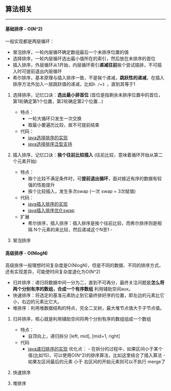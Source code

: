 ## 算法相关
---

#### 基础排序 - O(N^2)
一般实现都是两层循环：
* 冒泡排序，一轮内层循环确定数组最后一个未排序位置的值
* 选择排序，一轮内层循环选出最小值所在的索引，然后放在未排序的首位
* 插入排序，外层循环从1开始，内层循环索引**递减往前**挨个尝试插排，不可插入时可提前退出内层循环
* 希尔排序，基本原理与插入排序一致，不是挨个递减，**跳跃性的递减**，在插入排序方法外加入一层跳跃值的递减，比如`h /=3 `，直到其等于1

1. 选择排序，记忆口诀：**选出最小排首位** (首位是指剩余未排序位置中的首位，第1轮确定第1个位置，第2轮确定第2个位置...)
    * 特点：
        - 一轮大循环只发生一次交换
        - 取最小要遍历比较，故不可提前结束
    * 代码：
        - [java选择排序的实现](./java/src/main/java/org/orh/sorting/basic/SelectionSort.java)
        - [java选择排序泛型支持](./java/src/main/java/org/orh/sorting/basic/ext/SelectionSortObject.java)

2. 插入排序，记忆口诀：**挨个往前比较插入** (往前比较，意味着循环开始从第二个元素开始)
    * 特点：
        - 挨个比较不满足条件时，可**提前退出循环**，面对接近有序的数据有较强的性能提升
        - 挨个比较插入，发生多次swap (一次 swap = 3次赋值)
    * 代码：
        - [java插入排序的实现](./java/src/main/java/org/orh/sorting/basic/InsertionSort.java)
        - [java插入排序优化swap](./java/src/main/java/org/orh/sorting/basic/ext/InsertionSortOptimization.java)
    * 扩展
        - 希尔排序，插入排序：插入排序是挨个往前比较，而希尔排序则是相隔 N个元素的来比较，然后递减这个N至1 -

3. 冒泡排序
    

#### 高级排序 - O(NlogN)
高级排序一般理想时间复杂度是O(NlogN)，但是不同的数据、不同的排序方式，还有实现差异，可能使时间复杂度退化为O(N^2)
* 归并排序：递归将数据中间一分为二，直到不可再分，最终关注问题是**怎么将两个分别有序的数组，合成一个有序数组** 利用辅助空间aux。
* 快速排序：将选定的基准元素防止到它最终排好序的位置，即左边的元素比它小，右边的元素比它大。
* 堆排序：利用堆数据结构的特点，完全二叉树，最大堆节点值大于子节点值。


1. 归并排序，核心就是利用辅助空间将两个分别有序的数组组成一个数组
    * 特点：
        - 自顶向上，递归拆分 [left, mid], [mid+1,  right]
    * 代码
        - [java递归排序的实现](./java/src/main/java/org/orh/sorting/advance/MergeSort.java)
            优化点：
                - 在拆分的过程中，如果区间小于某个值(比如15)，可以使用O(N^2)的排序算法，比如这里结合了插入算法
                - 如果左区间最后的元素 小于 右区间的开始元素则可以不执行 merge了

2. 快速排序

3. 堆排序